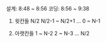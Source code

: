 설계: 8:48 ~ 8:56
코딩: 8:56 ~ 9:38

1. 윗칸들
N/2
N/2-1 ~ N/2+1
...
0 ~ N-1

2. 아랫칸들
1 ~ N-2
2 ~ N-3
...
N/2
